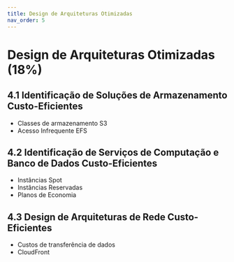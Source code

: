 ```yaml
---
title: Design de Arquiteturas Otimizadas
nav_order: 5
---
```


# Design de Arquiteturas Otimizadas (18%)

## 4.1 Identificação de Soluções de Armazenamento Custo-Eficientes
- Classes de armazenamento S3
- Acesso Infrequente EFS

## 4.2 Identificação de Serviços de Computação e Banco de Dados Custo-Eficientes
- Instâncias Spot
- Instâncias Reservadas
- Planos de Economia

## 4.3 Design de Arquiteturas de Rede Custo-Eficientes
- Custos de transferência de dados
- CloudFront
